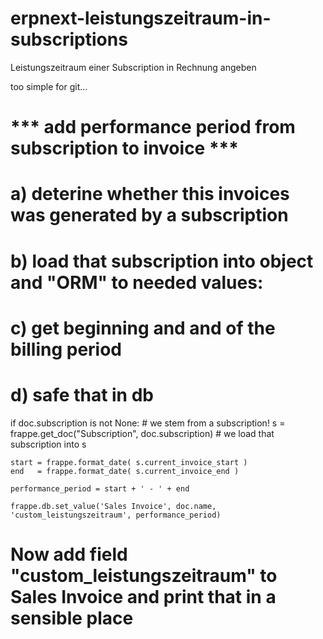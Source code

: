 # erpnext-leistungszeitraum-in-subscriptions
Leistungszeitraum einer Subscription in Rechnung angeben

too simple for git...

# *** add performance period from subscription to invoice ***
# a) deterine whether this invoices was generated by a subscription
# b) load that subscription into object and "ORM" to needed values:
# c) get beginning and and of the billing period
# d) safe that in db
if doc.subscription is not None: # we stem from a subscription!
    s = frappe.get_doc("Subscription", doc.subscription) # we load that subscription into s

    start = frappe.format_date( s.current_invoice_start )
    end   = frappe.format_date( s.current_invoice_end )
    
    performance_period = start + ' - ' + end

    frappe.db.set_value('Sales Invoice', doc.name, 'custom_leistungszeitraum', performance_period)
# Now add field "custom_leistungszeitraum" to Sales Invoice and print that in a sensible place
